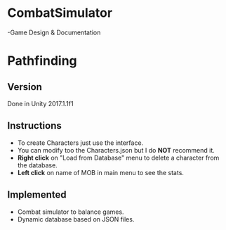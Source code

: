 # CombatSimulator
-Game Design &amp; Documentation

# Pathfinding

## Version
Done in Unity 2017.1.1f1

## Instructions
- To create Characters just use the interface.
- You can modify too the Characters.json but I do **NOT** recommend it. 
- **Right click** on "Load from Database" menu to delete a character from the database.
- **Left click** on name of MOB in main menu to see the stats. 

## Implemented

- Combat simulator to balance games.
- Dynamic database based on JSON files.

